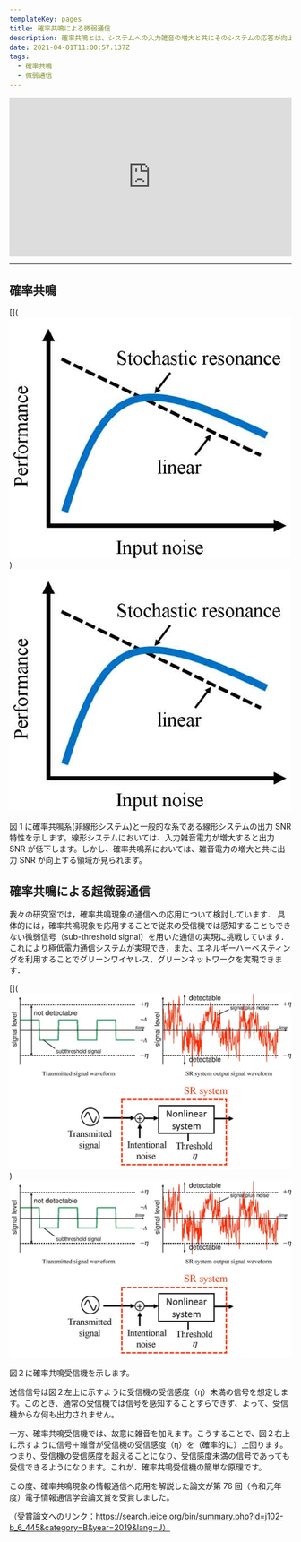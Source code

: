 ```yaml
---
templateKey: pages
title: 確率共鳴による微弱通信
description: 確率共鳴とは、システムへの入力雑音の増大と共にそのシステムの応答が向上する現象のことです．私たちは，この確率共鳴現象の通信への応用を研究しています．
date: 2021-04-01T11:00:57.137Z
tags:
  - 確率共鳴
  - 微弱通信
---
```


<div style="padding:56.25% 0 0 0;position:relative;"><iframe src="https://player.vimeo.com/video/499501573?h=57a52fd782&amp;badge=0&amp;autopause=0&amp;player_id=0&amp;app_id=58479" frameborder="0" allow="autoplay; fullscreen; picture-in-picture" allowfullscreen style="position:absolute;top:0;left:0;width:100%;height:100%;" title="確率共鳴（Stochastic Resonance）"></iframe></div><script src="https://player.vimeo.com/api/player.js"></script>

---

## 確率共鳴

[](![図1：確率共鳴系(非線形システム)と一般的な系である線形システムの出力SNR特性](./sr4.jpg "図1：確率共鳴系(非線形システム)と一般的な系である線形システムの出力SNR特性"))
![図1：確率共鳴系(非線形システム)と一般的な系である線形システムの出力SNR特性](./sr4.jpg)

図 1 に確率共鳴系(非線形システム)と一般的な系である線形システムの出力 SNR 特性を示します。線形システムにおいては、入力雑音電力が増大すると出力 SNR が低下します。しかし、確率共鳴系においては、雑音電力の増大と共に出力 SNR が向上する領域が見られます。

## 確率共鳴による超微弱通信

我々の研究室では，確率共鳴現象の通信への応用について検討しています．
具体的には，確率共鳴現象を応用することで従来の受信機では感知することもできない微弱信号（sub-threshold signal）を用いた通信の実現に挑戦しています．
これにより極低電力通信システムが実現でき，また、エネルギーハーベスティングを利用することでグリーンワイヤレス、グリーンネットワークを実現できます．

[](![図２：確率共鳴を利用した受信機](./sr_sys4.jpg "図２：確率共鳴を利用した受信機"))
![図２：確率共鳴を利用した受信機](./sr_sys4.jpg)

図２に確率共鳴受信機を示します。

送信信号は図２左上に示すように受信機の受信感度（η）未満の信号を想定します。このとき、通常の受信機では信号を感知することすらできず、よって、受信機からな何も出力されません。

一方、確率共鳴受信機では、故意に雑音を加えます。こうすることで、図２右上に示すように信号＋雑音が受信機の受信感度（η）を（確率的に）上回ります。つまり、受信機の受信感度を超えることになり、受信感度未満の信号であっても受信できるようになります。これが、確率共鳴受信機の簡単な原理です。

この度、確率共鳴現象の情報通信へ応用を解説した論文が第 76 回（令和元年度）電子情報通信学会論文賞を受賞しました。

（受賞論文へのリンク：https://search.ieice.org/bin/summary.php?id=j102-b_6_445&category=B&year=2019&lang=J）
